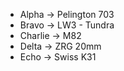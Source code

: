 - Alpha -> Pelington 703
- Bravo -> LW3 - Tundra
- Charlie -> M82
- Delta -> ZRG 20mm
- Echo -> Swiss K31
